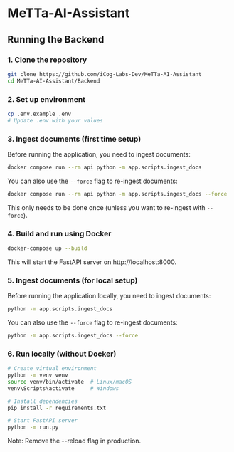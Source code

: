 # MeTTa-AI-Assistant

## Running the Backend

### 1. Clone the repository

```bash
git clone https://github.com/iCog-Labs-Dev/MeTTa-AI-Assistant
cd MeTTa-AI-Assistant/Backend
```

### 2. Set up environment

```bash
cp .env.example .env
# Update .env with your values
```

### 3. Ingest documents (first time setup)

Before running the application, you need to ingest documents:

```bash
docker compose run --rm api python -m app.scripts.ingest_docs
```

You can also use the `--force` flag to re-ingest documents:
```bash
docker compose run --rm api python -m app.scripts.ingest_docs --force
```

This only needs to be done once (unless you want to re-ingest with `--force`).

### 4. Build and run using Docker

```bash
docker-compose up --build
```

This will start the FastAPI server on http://localhost:8000.

### 5. Ingest documents (for local setup)

Before running the application locally, you need to ingest documents:

```bash
python -m app.scripts.ingest_docs
```

You can also use the `--force` flag to re-ingest documents:
```bash
python -m app.scripts.ingest_docs --force
```

### 6. Run locally (without Docker)

```bash
# Create virtual environment
python -m venv venv
source venv/bin/activate  # Linux/macOS
venv\Scripts\activate     # Windows

# Install dependencies
pip install -r requirements.txt

# Start FastAPI server
python -m run.py

```

Note: Remove the --reload flag in production.
